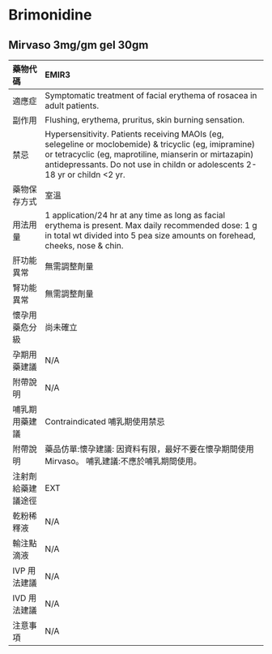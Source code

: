 # Brimonidine

## Mirvaso 3mg/gm gel 30gm

| 藥物代碼 | EMIR3 |
| :--- | :--- |
| 適應症 | Symptomatic treatment of facial erythema of rosacea in adult patients. |
| 副作用 | Flushing, erythema, pruritus, skin burning sensation. |
| 禁忌 | Hypersensitivity. Patients receiving MAOIs \(eg, selegeline or moclobemide\) & tricyclic \(eg, imipramine\) or tetracyclic \(eg, maprotiline, mianserin or mirtazapin\) antidepressants. Do not use in childn or adolescents 2-18 yr or childn &lt;2 yr. |
| 藥物保存方式 | 室溫 |
| 用法用量 | 1 application/24 hr at any time as long as facial erythema is present. Max daily recommended dose: 1 g in total wt divided into 5 pea size amounts on forehead, cheeks, nose & chin. |
| 肝功能異常 | 無需調整劑量 |
| 腎功能異常 | 無需調整劑量 |
| 懷孕用藥危分級 | 尚未確立 |
| 孕期用藥建議 | N/A |
| 附帶說明 | N/A |
| 哺乳期用藥建議 | Contraindicated 哺乳期使用禁忌 |
| 附帶說明 | 藥品仿單:懷孕建議: 因資料有限，最好不要在懷孕期間使用Mirvaso。  哺乳建議:不應於哺乳期間使用。 |
| 注射劑給藥建議途徑 | EXT |
| 乾粉稀釋液 | N/A |
| 輸注點滴液 | N/A |
| IVP 用法建議 | N/A |
| IVD 用法建議 | N/A |
| 注意事項 | N/A |

